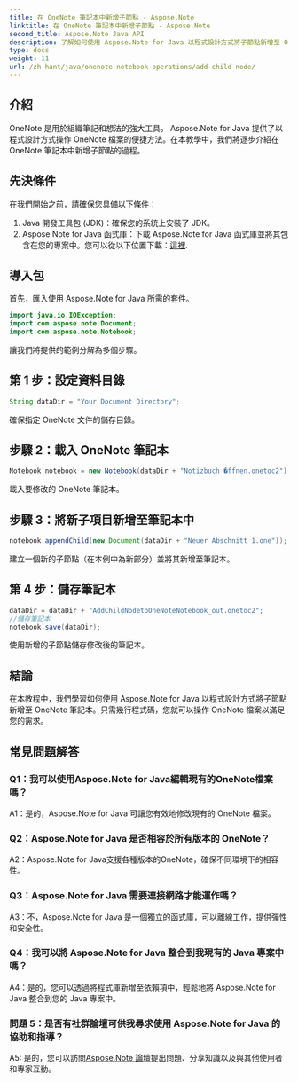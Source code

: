```yaml
---
title: 在 OneNote 筆記本中新增子節點 - Aspose.Note
linktitle: 在 OneNote 筆記本中新增子節點 - Aspose.Note
second_title: Aspose.Note Java API
description: 了解如何使用 Aspose.Note for Java 以程式設計方式將子節點新增至 OneNote 筆記本。毫不費力地改善你的筆記組織。
type: docs
weight: 11
url: /zh-hant/java/onenote-notebook-operations/add-child-node/
---
```

## 介紹

OneNote 是用於組織筆記和想法的強大工具。 Aspose.Note for Java 提供了以程式設計方式操作 OneNote 檔案的便捷方法。在本教學中，我們將逐步介紹在 OneNote 筆記本中新增子節點的過程。

## 先決條件

在我們開始之前，請確保您具備以下條件：

1. Java 開發工具包 (JDK)：確保您的系統上安裝了 JDK。
2.  Aspose.Note for Java 函式庫：下載 Aspose.Note for Java 函式庫並將其包含在您的專案中。您可以從以下位置下載：[這裡](https://releases.aspose.com/note/java/).

## 導入包

首先，匯入使用 Aspose.Note for Java 所需的套件。

```java
import java.io.IOException;
import com.aspose.note.Document;
import com.aspose.note.Notebook;
```

讓我們將提供的範例分解為多個步驟。

## 第 1 步：設定資料目錄

```java
String dataDir = "Your Document Directory";
```

確保指定 OneNote 文件的儲存目錄。

## 步驟 2：載入 OneNote 筆記本

```java
Notebook notebook = new Notebook(dataDir + "Notizbuch �ffnen.onetoc2");
```

載入要修改的 OneNote 筆記本。

## 步驟 3：將新子項目新增至筆記本中

```java
notebook.appendChild(new Document(dataDir + "Neuer Abschnitt 1.one"));
```

建立一個新的子節點（在本例中為新部分）並將其新增至筆記本。

## 第 4 步：儲存筆記本

```java
dataDir = dataDir + "AddChildNodetoOneNoteNotebook_out.onetoc2";
//儲存筆記本
notebook.save(dataDir);
```

使用新增的子節點儲存修改後的筆記本。

## 結論

在本教程中，我們學習如何使用 Aspose.Note for Java 以程式設計方式將子節點新增至 OneNote 筆記本。只需幾行程式碼，您就可以操作 OneNote 檔案以滿足您的需求。

## 常見問題解答

### Q1：我可以使用Aspose.Note for Java編輯現有的OneNote檔案嗎？

A1：是的，Aspose.Note for Java 可讓您有效地修改現有的 OneNote 檔案。

### Q2：Aspose.Note for Java 是否相容於所有版本的 OneNote？

A2：Aspose.Note for Java支援各種版本的OneNote，確保不同環境下的相容性。

### Q3：Aspose.Note for Java 需要連接網路才能運作嗎？

A3：不，Aspose.Note for Java 是一個獨立的函式庫，可以離線工作，提供彈性和安全性。

### Q4：我可以將 Aspose.Note for Java 整合到我現有的 Java 專案中嗎？

A4：是的，您可以透過將程式庫新增至依賴項中，輕鬆地將 Aspose.Note for Java 整合到您的 Java 專案中。

### 問題 5：是否有社群論壇可供我尋求使用 Aspose.Note for Java 的協助和指導？

 A5: 是的，您可以訪問[Aspose.Note 論壇](https://forum.aspose.com/c/note/28)提出問題、分享知識以及與其他使用者和專家互動。